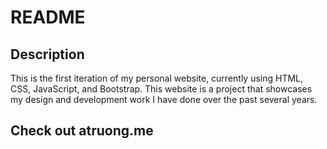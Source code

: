 # README

## Description

This is the first iteration of my personal website, currently using HTML, CSS, JavaScript, and Bootstrap.
This website is a project that showcases my design and development work I have done over the past several years.

## Check out atruong.me
